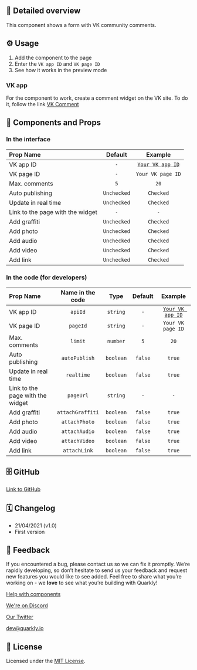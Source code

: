 ## 📖 Detailed overview

This component shows a form with VK community comments.

## ⚙️ Usage

1.  Add the component to the page
2.  Enter the `VK app ID` and `VK page ID`
3.  See how it works in the preview mode

### VK app

For the component to work, create a comment widget on the VK site.
To do it, follow the link [VK Comment](https://vk.com/dev/Comments)

## 🧩 Components and Props

### In the interface

| Prop Name                        |   Default   |                     Example                     |
| :------------------------------- | :---------: | :---------------------------------------------: |
| VK app ID                        |     `-`     | [`Your VK app ID`](https://vk.com/dev/Comments) |
| VK page ID                       |     `-`     |                `Your VK page ID`                |
| Max. comments                    |     `5`     |                      `20`                       |
| Auto publishing                  | `Unchecked` |                    `Checked`                    |
| Update in real time              | `Unchecked` |                    `Checked`                    |
| Link to the page with the widget |     `-`     |                       `-`                       |
| Add graffiti                     | `Unchecked` |                    `Checked`                    |
| Add photo                        | `Unchecked` |                    `Checked`                    |
| Add audio                        | `Unchecked` |                    `Checked`                    |
| Add video                        | `Unchecked` |                    `Checked`                    |
| Add link                         | `Unchecked` |                    `Checked`                    |

### In the code (for developers)

| Prop Name                        | Name in the code |   Type    | Default |                     Example                     |
| :------------------------------- | :--------------: | :-------: | :-----: | :---------------------------------------------: |
| VK app ID                        |     `apiId`      | `string`  |   `-`   | [`Your VK app ID`](https://vk.com/dev/Comments) |
| VK page ID                       |     `pageId`     | `string`  |   `-`   |                `Your VK page ID`                |
| Max. comments                    |     `limit`      | `number`  |   `5`   |                      `20`                       |
| Auto publishing                  |  `autoPublish`   | `boolean` | `false` |                     `true`                      |
| Update in real time              |    `realtime`    | `boolean` | `false` |                     `true`                      |
| Link to the page with the widget |    `pageUrl`     | `string`  |   `-`   |                       `-`                       |
| Add graffiti                     | `attachGraffiti` | `boolean` | `false` |                     `true`                      |
| Add photo                        |  `attachPhoto`   | `boolean` | `false` |                     `true`                      |
| Add audio                        |  `attachAudio`   | `boolean` | `false` |                     `true`                      |
| Add video                        |  `attachVideo`   | `boolean` | `false` |                     `true`                      |
| Add link                         |   `attachLink`   | `boolean` | `false` |                     `true`                      |

## 🗄 GitHub

[Link to GitHub](https://github.com/quarkly/community-kit/blob/master/src/VkComments.js)

## 🗓 Changelog

-   21/04/2021 (v1.0)
-   First version

## 📮 Feedback

If you encountered a bug, please contact us so we can fix it promptly. We’re rapidly developing, so don’t hesitate to send us your feedback and request new features you would like to see added. Feel free to share what you’re working on - we **love** to see what you’re building with Quarkly!

[Help with components](https://community.quarkly.io/c/requests/11)

[We're on Discord](https://discord.gg/SuF9vCMJGW)

[Our Twitter](https://twitter.com/quarklyapp)

[dev@quarkly.io](mailto:dev@quarkly.io)

## 📝 License

Licensed under the [MIT License](./LICENSE).
